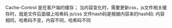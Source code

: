 Cache-Control 是在客户端的缓存；
当内容变化时，需要更新css，js文件相关缓存时，就是文件后面缀上哈希码
js/css 文件hash码是根据内容来的hash码: 内容相同，哈希码不变，内容不同，哈希码不同